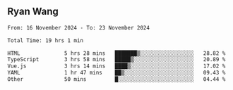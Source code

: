 ## Ryan Wang

<!--START_SECTION:waka-->

```txt
From: 16 November 2024 - To: 23 November 2024

Total Time: 19 hrs 1 min

HTML              5 hrs 28 mins   ███████▒░░░░░░░░░░░░░░░░░   28.82 %
TypeScript        3 hrs 58 mins   █████▒░░░░░░░░░░░░░░░░░░░   20.89 %
Vue.js            3 hrs 14 mins   ████▒░░░░░░░░░░░░░░░░░░░░   17.02 %
YAML              1 hr 47 mins    ██▒░░░░░░░░░░░░░░░░░░░░░░   09.43 %
Other             50 mins         █░░░░░░░░░░░░░░░░░░░░░░░░   04.44 %
```

<!--END_SECTION:waka-->
